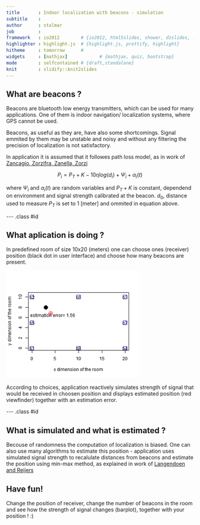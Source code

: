 ```yaml
---
title       : Indoor localization with beacons - simulation
subtitle    : 
author      : stalmar
job         : 
framework   : io2012        # {io2012, html5slides, shower, dzslides, ...}
highlighter : highlight.js  # {highlight.js, prettify, highlight}
hitheme     : tomorrow      # 
widgets     : [mathjax]            # {mathjax, quiz, bootstrap}
mode        : selfcontained # {draft,standalone}
knit        : slidify::knit2slides
---
```



## What are beacons ?

Beacons are bluetooth low energy transmitters, which can be used for many applications. One of them is indoor navigation/ localization systems, where GPS cannot be used.

Beacons, as useful as they are, have also some shortcomings. Signal emmited by them may be unstable and noisy and without any filtering the precision of localization is not satisfactory. 

In application it is assumed that it followes path loss model, as in work of
[Zancagio, Zorzifra, Zanella, Zorzi]("http://www.dei.unipd.it/~zanella/PAPER/CR_2008/RealWSN08-CR.pdf")

$$ P_i = P_T  + K - 10 \eta log (d_i) + \Psi_i + \alpha_i(t)$$


where $\Psi_i$ and $\alpha_i(t)$ are random variables and $P_T  + K$ is constant, dependend on environment and signal strength calibrated at the beacon. $d_0$, distance used to measure $P_T$ is set to 1 [meter] and ommited in equation above.

--- .class #id 

## What aplication is doing ?

In predefined room of size 10x20 (meters) one can choose ones (receiver) position (black dot in user interface) and choose how many beacons are present.



![plot of chunk block2](assets/fig/block2-1.png) 

According to choices, application reactively simulates strength of signal that would be received in choosen position and displays estimated position (red viewfinder) together with an estimation error.

--- .class #id 

## What is simulated and what is estimated ?

Becouse of randomness the computation of localization is biased. One can also use many algorithms to estimate this position - application uses simulated signal strength to recalulate distances from beacons and estimate the position using min-max method, as explained in work of [Langendoen and Reijers]("http://www.consensus.tudelft.nl/documents_papers/compnw.pdf")

## Have fun!


Change the position of receiver, change the number of beacons in the room and see how the strength of signal changes (barplot), together with your position ! :)

